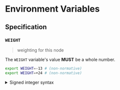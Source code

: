 # Environment Variables

## Specification

### `WEIGHT`

> weighting for this node

The `WEIGHT` variable's value **MUST** be a whole number.

```bash
export WEIGHT=-13 # (non-normative)
export WEIGHT=+24 # (non-normative)
```

<details>
<summary>Signed integer syntax</summary>

Signed integers can only be specified using decimal notation. A leading positive
sign (`+`) is **OPTIONAL**. A leading negative sign (`-`) is **REQUIRED** in
order to specify a negative value.

Internally, the `WEIGHT` variable is represented using a signed 8-bit integer
type (`int8`); any value that overflows this data-type is invalid.

</details>
